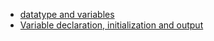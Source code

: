 - [datatype and variables](./12Aug-data-types-and-variables/data-types-variables.md)
- [Variable declaration, initialization and output](./13Aug-variable-declaration-initialization/variables-initialization.md)
